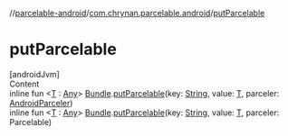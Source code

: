 //[parcelable-android](../index.md)/[com.chrynan.parcelable.android](index.md)/[putParcelable](put-parcelable.md)



# putParcelable  
[androidJvm]  
Content  
inline fun <[T](put-parcelable.md) : [Any](https://kotlinlang.org/api/latest/jvm/stdlib/kotlin/-any/index.html)> [Bundle](https://developer.android.com/reference/kotlin/android/os/Bundle.html).[putParcelable](put-parcelable.md)(key: [String](https://kotlinlang.org/api/latest/jvm/stdlib/kotlin/-string/index.html), value: [T](put-parcelable.md), parceler: [AndroidParceler](-android-parceler/index.md))  
inline fun <[T](put-parcelable.md) : [Any](https://kotlinlang.org/api/latest/jvm/stdlib/kotlin/-any/index.html)> [Bundle](https://developer.android.com/reference/kotlin/android/os/Bundle.html).[putParcelable](put-parcelable.md)(key: [String](https://kotlinlang.org/api/latest/jvm/stdlib/kotlin/-string/index.html), value: [T](put-parcelable.md), parceler: Parcelable)  



